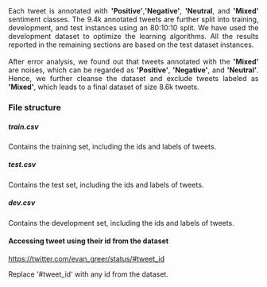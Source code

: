 <div align="justify">Each tweet is annotated with <b>'Positive'</b>,<b>'Negative'</b>, <b>'Neutral</b>, and <b>'Mixed'</b> sentiment classes. The 9.4k annotated tweets are further split into training, development, and test instances using an 80:10:10 split. We have used the development dataset to optimize the learning algorithms. All the results reported in the remaining sections are based on the test dataset instances.  </div> <br>

<div align="justify">After error analysis, we found out that tweets annotated with the <b>'Mixed'</b> are noises, which can be regarded as <b>'Positive'</b>, <b>'Negative'</b>, and <b>'Neutral'</b>. Hence, we further cleanse the dataset and exclude tweets labeled as <b>'Mixed'</b>, which leads to a final dataset of size 8.6k tweets.  </div>

### File structure

##### train.csv
 
Contains the training set, including the ids and labels of tweets.  

##### test.csv

Contains the test set, including the ids and labels of tweets.  

##### dev.csv

Contains the development set, including the ids and labels of tweets.  

#### Accessing tweet using their id from the dataset

https://twitter.com/evan_greer/status/#tweet_id

Replace '#tweet_id' with any id from the dataset. 
